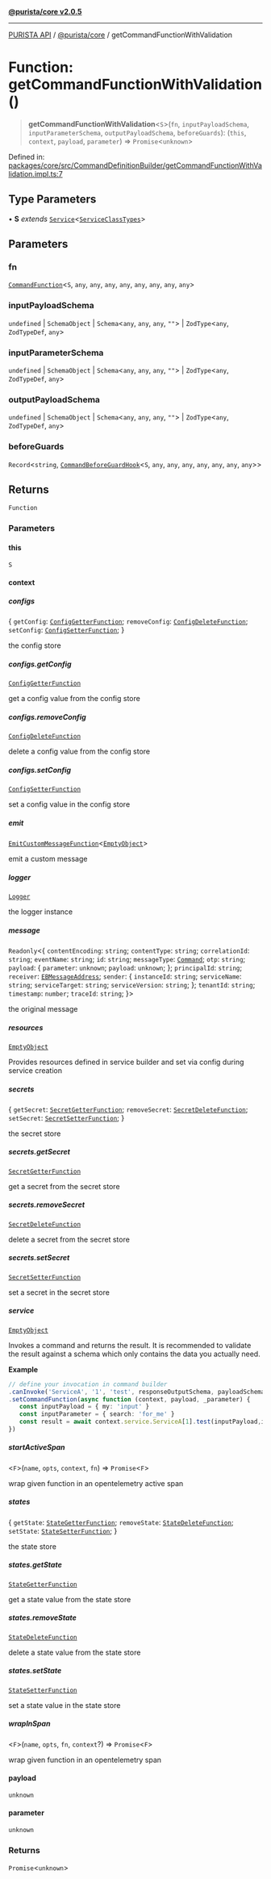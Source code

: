 [**@purista/core v2.0.5**](../README.md)

***

[PURISTA API](../../../packages.md) / [@purista/core](../README.md) / getCommandFunctionWithValidation

# Function: getCommandFunctionWithValidation()

> **getCommandFunctionWithValidation**\<`S`\>(`fn`, `inputPayloadSchema`, `inputParameterSchema`, `outputPayloadSchema`, `beforeGuards`): (`this`, `context`, `payload`, `parameter`) => `Promise`\<`unknown`\>

Defined in: [packages/core/src/CommandDefinitionBuilder/getCommandFunctionWithValidation.impl.ts:7](https://github.com/puristajs/purista/blob/master/packages/core/src/CommandDefinitionBuilder/getCommandFunctionWithValidation.impl.ts#L7)

## Type Parameters

• **S** *extends* [`Service`](../classes/Service.md)\<[`ServiceClassTypes`](../type-aliases/ServiceClassTypes.md)\>

## Parameters

### fn

[`CommandFunction`](../type-aliases/CommandFunction.md)\<`S`, `any`, `any`, `any`, `any`, `any`, `any`, `any`, `any`\>

### inputPayloadSchema

`undefined` | `SchemaObject` | `Schema`\<`any`, `any`, `any`, `""`\> | `ZodType`\<`any`, `ZodTypeDef`, `any`\>

### inputParameterSchema

`undefined` | `SchemaObject` | `Schema`\<`any`, `any`, `any`, `""`\> | `ZodType`\<`any`, `ZodTypeDef`, `any`\>

### outputPayloadSchema

`undefined` | `SchemaObject` | `Schema`\<`any`, `any`, `any`, `""`\> | `ZodType`\<`any`, `ZodTypeDef`, `any`\>

### beforeGuards

`Record`\<`string`, [`CommandBeforeGuardHook`](../type-aliases/CommandBeforeGuardHook.md)\<`S`, `any`, `any`, `any`, `any`, `any`, `any`, `any`\>\>

## Returns

`Function`

### Parameters

#### this

`S`

#### context

##### configs

\{ `getConfig`: [`ConfigGetterFunction`](../type-aliases/ConfigGetterFunction.md); `removeConfig`: [`ConfigDeleteFunction`](../type-aliases/ConfigDeleteFunction.md); `setConfig`: [`ConfigSetterFunction`](../type-aliases/ConfigSetterFunction.md); \}

the config store

##### configs.getConfig

[`ConfigGetterFunction`](../type-aliases/ConfigGetterFunction.md)

get a config value from the config store

##### configs.removeConfig

[`ConfigDeleteFunction`](../type-aliases/ConfigDeleteFunction.md)

delete a config value from the config store

##### configs.setConfig

[`ConfigSetterFunction`](../type-aliases/ConfigSetterFunction.md)

set a config value in the config store

##### emit

[`EmitCustomMessageFunction`](../type-aliases/EmitCustomMessageFunction.md)\<[`EmptyObject`](../type-aliases/EmptyObject.md)\>

emit a custom message

##### logger

[`Logger`](../classes/Logger.md)

the logger instance

##### message

`Readonly`\<\{ `contentEncoding`: `string`; `contentType`: `string`; `correlationId`: `string`; `eventName`: `string`; `id`: `string`; `messageType`: [`Command`](../enumerations/EBMessageType.md#command); `otp`: `string`; `payload`: \{ `parameter`: `unknown`; `payload`: `unknown`; \}; `principalId`: `string`; `receiver`: [`EBMessageAddress`](../type-aliases/EBMessageAddress.md); `sender`: \{ `instanceId`: `string`; `serviceName`: `string`; `serviceTarget`: `string`; `serviceVersion`: `string`; \}; `tenantId`: `string`; `timestamp`: `number`; `traceId`: `string`; \}\>

the original message

##### resources

[`EmptyObject`](../type-aliases/EmptyObject.md)

Provides resources defined in service builder and set via config during service creation

##### secrets

\{ `getSecret`: [`SecretGetterFunction`](../type-aliases/SecretGetterFunction.md); `removeSecret`: [`SecretDeleteFunction`](../type-aliases/SecretDeleteFunction.md); `setSecret`: [`SecretSetterFunction`](../type-aliases/SecretSetterFunction.md); \}

the secret store

##### secrets.getSecret

[`SecretGetterFunction`](../type-aliases/SecretGetterFunction.md)

get a secret from the secret store

##### secrets.removeSecret

[`SecretDeleteFunction`](../type-aliases/SecretDeleteFunction.md)

delete a secret from the secret store

##### secrets.setSecret

[`SecretSetterFunction`](../type-aliases/SecretSetterFunction.md)

set a secret in the secret store

##### service

[`EmptyObject`](../type-aliases/EmptyObject.md)

Invokes a command and returns the result.
It is recommended to validate the result against a schema which only contains the data you actually need.

**Example**

```typescript
// define your invocation in command builder
.canInvoke('ServiceA', '1', 'test', responseOutputSchema, payloadSchema, parameterSchema)
.setCommandFunction(async function (context, payload, _parameter) {
   const inputPayload = { my: 'input' }
   const inputParameter = { search: 'for_me' }
   const result = await context.service.ServiceA[1].test(inputPayload,inputParameter)
})
```

##### startActiveSpan

\<`F`\>(`name`, `opts`, `context`, `fn`) => `Promise`\<`F`\>

wrap given function in an opentelemetry active span

##### states

\{ `getState`: [`StateGetterFunction`](../type-aliases/StateGetterFunction.md); `removeState`: [`StateDeleteFunction`](../type-aliases/StateDeleteFunction.md); `setState`: [`StateSetterFunction`](../type-aliases/StateSetterFunction.md); \}

the state store

##### states.getState

[`StateGetterFunction`](../type-aliases/StateGetterFunction.md)

get a state value from the state store

##### states.removeState

[`StateDeleteFunction`](../type-aliases/StateDeleteFunction.md)

delete a state value from the state store

##### states.setState

[`StateSetterFunction`](../type-aliases/StateSetterFunction.md)

set a state value in the state store

##### wrapInSpan

\<`F`\>(`name`, `opts`, `fn`, `context`?) => `Promise`\<`F`\>

wrap given function in an opentelemetry span

#### payload

`unknown`

#### parameter

`unknown`

### Returns

`Promise`\<`unknown`\>
